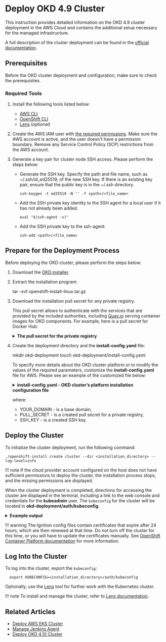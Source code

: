 # Deploy OKD 4.9 Cluster

This instruction provides detailed information on the OKD 4.9 cluster deployment in the AWS Cloud and contains the additional setup necessary for the managed infrastructure.

A full description of the cluster deployment can be found in the [official documentation](https://docs.okd.io/4.9/installing/installing_aws/installing-aws-customizations.html).

## Prerequisites

Before the OKD cluster deployment and configuration, make sure to check the prerequisites.

### Required Tools

1. Install the following tools listed below:

   * [AWS CLI](https://docs.aws.amazon.com/cli/latest/userguide/cli-chap-install.html)
   * [OpenShift CLI](https://docs.openshift.com/container-platform/4.9/cli_reference/openshift_cli/getting-started-cli.html)
   * [Lens](https://k8slens.dev/) (optional)

2. Create the AWS IAM user with [the required permissions](https://docs.okd.io/4.9/installing/installing_aws/installing-aws-account.html#installation-aws-permissions_installing-aws-account). Make sure the AWS account is active, and the user doesn't have a permission boundary. Remove any Service Control Policy (SCP) restrictions from the AWS account.

3. Generate a key pair for cluster node SSH access. Please perform the steps below:
   * Generate the SSH key. Specify the path and file name, such as ~/.ssh/id_ed25519, of the new SSH key. If there is an existing key pair, ensure that the public key is in the ~/.ssh directory.

         ssh-keygen -t ed25519 -N '' -f <path>/<file_name>

   * Add the SSH private key identity to the SSH agent for a local user if it has not already been added.

         eval "$(ssh-agent -s)"

   * Add the SSH private key to the ssh-agent:

         ssh-add <path>/<file_name>

## Prepare for the Deployment Process

Before deploying the OKD cluster, please perform the steps below:

1. Download the [OKD installer](https://github.com/openshift/okd/releases/tag/4.9.0-0.okd-2022-02-12-140851).

2. Extract the installation program:

      tar -xvf openshift-install-linux.tar.gz

3. Download the installation pull secret for any private registry.

    This pull secret allows to authenticate with the services that are provided by the included authorities, including [Quay.io](https://quay.io/) serving container images for OKD components. For example, here is a pull secret for Docker Hub:

   <details>
      <Summary><b>The pull secret for the private registry</b></Summary>
    ```
    {
      "auths":{
        "https://index.docker.io/v1/":{
          "auth":"$TOKEN"
        }
      }
    }
    ```
   </details>

4. Create the deployment directory and the **install-config.yaml** file:

      mkdir okd-deployment
      touch okd-deployment/install-config.yaml

    To specify more details about the OKD cluster platform or to modify the values of the required parameters, customize the **install-config.yaml** file for AWS. Please see an example of the customized file below:

   <details>
      <Summary><b>install-config.yaml - OKD cluster’s platform installation configuration file</b></Summary>
    ```
    apiVersion: v1
    baseDomain: <YOUR_DOMAIN>
    compute:
    - architecture: amd64
      hyperthreading: Enabled
      name: worker
      platform:
        aws:
          zones:
            - eu-central-1a
          rootVolume:
            size: 50
          type: r5.large
      replicas: 3
    controlPlane:
      architecture: amd64
      hyperthreading: Enabled
      name: master
      platform:
        aws:
          rootVolume:
            size: 50
          zones:
            - eu-central-1a
          type: m5.xlarge
      replicas: 3
    metadata:
      creationTimestamp: null
      name: 4-9-okd-sandbox
    platform:
      aws:
        region: eu-central-1
        userTags:
          user:tag: 4-9-okd-sandbox
    publish: External
    pullSecret: <PULL_SECRET>
    sshKey: |
      <SSH_KEY>
    ```
   </details>

    where:

   * YOUR_DOMAIN - is a base domain,
   * PULL_SECRET - is a created pull secret for a private registry,
   * SSH_KEY - is a created SSH key.

## Deploy the Cluster

To initialize the cluster deployment, run the following command:

    ./openshift-install create cluster --dir <installation_directory> --log-level=info

!!! note
    If the cloud provider account configured on the host does not have sufficient permissions to deploy the cluster, the installation process stops, and the missing permissions are displayed.

When the cluster deployment is completed, directions for accessing the cluster are displayed in the terminal, including a link to the web console and credentials for the **kubeadmin** user. The `kubeconfig` for the cluster will be located in **okd-deployment/auth/kubeconfig**.

  <details>
  <Summary><b>Example output</b></Summary>
```
...
INFO Install complete!
INFO To access the cluster as the system:admin user when using 'oc', run 'export KUBECONFIG=/home/myuser/install_dir/auth/kubeconfig'
INFO Access the OpenShift web-console here: https://console-openshift-console.apps.mycluster.example.com
INFO Login to the console with the user: "kubeadmin", and password: "4vYBz-Ee6gm-ymBZj-Wt5AL"
INFO Time elapsed: 36m22s:
```
  </details>

!!! warning
    The Ignition config files contain certificates that expire after 24 hours, which are then renewed at that time. Do not turn off the cluster for this time, or you will have to update the certificates manually. See [OpenShift Container Platform documentation](https://docs.openshift.com/container-platform/4.9/installing/installing_aws/installing-aws-customizations.html#installation-launching-installer_installing-aws-customizations) for more information.

## Log Into the Cluster

To log into the cluster, export the `kubeconfig`:

      export KUBECONFIG=<installation_directory>/auth/kubeconfig

Optionally, use the [Lens](https://k8slens.dev/) tool for further work with the Kubernetes cluster.

!!! note
    To install and manage the cluster, refer to [Lens documentation](https://docs.k8slens.dev/main/).

## Related Articles

* [Deploy AWS EKS Cluster](deploy-aws-eks.md)
* [Manage Jenkins Agent](add-jenkins-agent.md)
* [Deploy OKD 4.10 Cluster](deploy-okd-4.10.md)